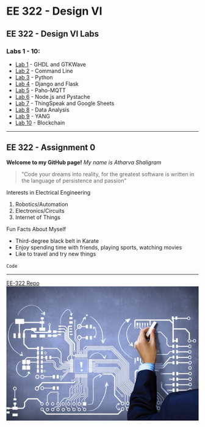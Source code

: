 # EE 322 - Design VI
## EE 322 - Design VI Labs
### Labs 1 - 10:

- [Lab 1](https://github.com/ashaligram04/EE-322/blob/main/Labs/Lab1.md) - GHDL and GTKWave
- [Lab 2](https://github.com/ashaligram04/EE-322/blob/main/Labs/Lab2.md) - Command Line
- [Lab 3](https://github.com/ashaligram04/EE-322/blob/main/Labs/Lab3.md) - Python
- [Lab 4](https://github.com/ashaligram04/EE-322/blob/main/Labs/Lab4.md) - Django and Flask
- [Lab 5](https://github.com/ashaligram04/EE-322/blob/main/Labs/Lab5.md) - Paho-MQTT
- [Lab 6](https://github.com/ashaligram04/EE-322/blob/main/Labs/Lab6.md) - Node.js and Pystache
- [Lab 7](https://github.com/ashaligram04/EE-322/blob/main/Labs/Lab7.md) - ThingSpeak and Google Sheets
- [Lab 8](https://github.com/ashaligram04/EE-322/blob/main/Labs/Lab8.md) - Data Analysis
- [Lab 9](https://github.com/ashaligram04/EE-322/blob/main/Labs/Lab9.md) - YANG
- [Lab 10](https://github.com/ashaligram04/EE-322/blob/main/Labs/Lab10.md) - Blockchain





---
## EE 322 - Assignment 0
**Welcome to my GitHub page!**
*My name is Atharva Shaligram*
> "Code your dreams into reality, for the greatest software is written in the language of persistence and passion"

Interests in Electrical Engineering
1. Robotics/Automation
2. Electronics/Circuits
3. Internet of Things

Fun Facts About Myself
- Third-degree black belt in Karate
- Enjoy spending time with friends, playing sports, watching movies
- Like to travel and try new things

`Code`

---
[EE-322 Repo](https://github.com/ashaligram04/EE-322/tree/main)
![alt text](electrical_engineering.jpg)
